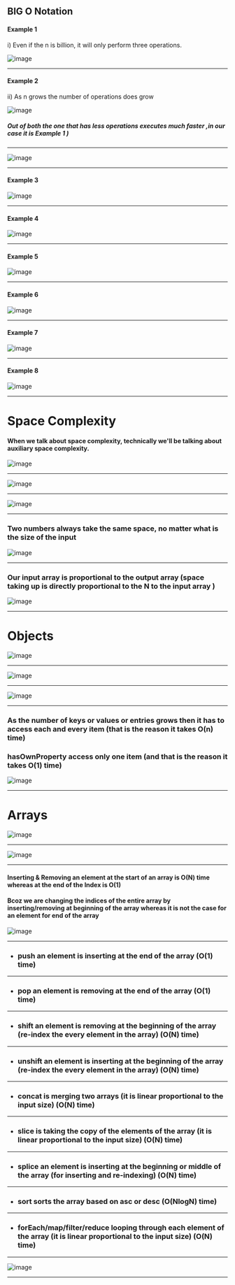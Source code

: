 ## BIG O Notation

#### Example 1

i) Even if the n is billion, it will only perform three operations.

![image](https://user-images.githubusercontent.com/42731246/162637266-35b017a6-1918-4dab-aa28-57de1709f9f9.png)

---

#### Example 2

ii) As n grows the number of operations does grow

![image](https://user-images.githubusercontent.com/42731246/162637385-b0ad17b6-a9ca-4cda-8b89-7d48ed8c6a21.png)

##### Out of both the one that has less operations executes much faster ,in our case it is Example 1 )

---

![image](https://user-images.githubusercontent.com/42731246/184493479-6b3d8123-1af4-4e6b-a3dd-6b665be7cf26.png)

---

#### Example 3

![image](https://user-images.githubusercontent.com/42731246/184493610-15899491-2a97-49f7-9e86-403773ad636a.png)

---

#### Example 4

![image](https://user-images.githubusercontent.com/42731246/184493630-053d306b-0cf5-43e2-84af-cbf4ab14a05d.png)

---

#### Example 5

![image](https://user-images.githubusercontent.com/42731246/184493793-540d975e-032c-4812-b124-70fb8e3c661a.png)

---

#### Example 6

![image](https://user-images.githubusercontent.com/42731246/184493859-af86e790-ce17-437a-a805-e4ce7004a83e.png)

---

#### Example 7

![image](https://user-images.githubusercontent.com/42731246/184493937-fa76c9da-44ae-4710-951a-1f01b72867d7.png)

---

#### Example 8

![image](https://user-images.githubusercontent.com/42731246/184494018-c0469604-5c77-428b-934b-e133a9ebbaa6.png)

---

# Space Complexity

#### When we talk about space complexity, technically we'll be talking about auxiliary space complexity.

![image](https://user-images.githubusercontent.com/42731246/184494135-fa729954-a88d-4968-ab35-f464d174f514.png)

---

![image](https://user-images.githubusercontent.com/42731246/184494166-78bfa0d8-03a3-46d5-a472-111c3a0c91c1.png)

---

![image](https://user-images.githubusercontent.com/42731246/184494255-ced31d3d-c5f8-4bcc-9422-cda146b03220.png)

---

### Two numbers always take the same space, no matter what is the size of the input

![image](https://user-images.githubusercontent.com/42731246/184494874-fb6af3fa-ba21-4791-99de-2abb426f0116.png)

---

### Our input array is proportional to the output array (space taking up is directly proportional to the N to the input array )

![image](https://user-images.githubusercontent.com/42731246/184495035-2c237376-d83d-43ae-ab16-c7e60654a65d.png)

---

# Objects

![image](https://user-images.githubusercontent.com/42731246/184496590-752b11d5-891f-4098-a1a5-751c4e07561d.png)

---

![image](https://user-images.githubusercontent.com/42731246/184496642-37d5051b-fa30-4e75-95d3-8941922dc0a7.png)

---

![image](https://user-images.githubusercontent.com/42731246/184496666-e67a7bd7-4281-41a7-bd1a-4ca9dcfe3ae5.png)

---

### As the number of keys or values or entries grows then it has to access each and every item (that is the reason it takes O(n) time)

### hasOwnProperty access only one item (and that is the reason it takes O(1) time)

![image](https://user-images.githubusercontent.com/42731246/184496781-e27a2def-c900-4a30-a2e2-90c87e1abe0d.png)

---

# Arrays

![image](https://user-images.githubusercontent.com/42731246/184504310-0ce9d489-2d88-48dc-93e4-650046ea1333.png)

---

![image](https://user-images.githubusercontent.com/42731246/184504546-bad1f449-02b2-49c6-a1c9-c46b335964d3.png)

---

#### Inserting & Removing an element at the start of an array is O(N) time whereas at the end of the Index is O(1)

#### Bcoz we are changing the indices of the entire array by inserting/removing at beginning of the array whereas it is not the case for an element for end of the array

![image](https://user-images.githubusercontent.com/42731246/184504563-f84c6384-b56e-4454-b968-ff112b103220.png)

---

- ### push an element is inserting at the end of the array (O(1) time)

---

- ### pop an element is removing at the end of the array (O(1) time)

---

- ### shift an element is removing at the beginning of the array (re-index the every element in the array) (O(N) time)

---

- ### unshift an element is inserting at the beginning of the array (re-index the every element in the array) (O(N) time)

---

- ### concat is merging two arrays (it is linear proportional to the input size) (O(N) time)

---

- ### slice is taking the copy of the elements of the array (it is linear proportional to the input size) (O(N) time)

---

- ### splice an element is inserting at the beginning or middle of the array (for inserting and re-indexing) (O(N) time)

---

- ### sort sorts the array based on asc or desc (O(NlogN) time)

---

- ### forEach/map/filter/reduce looping through each element of the array (it is linear proportional to the input size) (O(N) time)

---

![image](https://user-images.githubusercontent.com/42731246/184504714-3b6a58dd-5d10-4636-a4df-043f8f254158.png)

---


